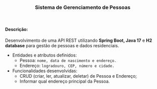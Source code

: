 <h3 align="center"> Sistema de Gerenciamento de Pessoas </h3> <br />

<h4> Descrição: </h4>

Desenvolvimento de uma API REST utilizando **Spring Boot, Java 17** e **H2 database** para gestão de pessoas e dados residenciais. 
  - Entidades e atributos definidos:
      - Pessoa: ```nome, data de nascimento e endereço.```
      - Endereço: ```logradouro, CEP, número e cidade.```
  - Funcionalidades desenvolvidas: 
      - CRUD (criar, ler, atualizar, deletar) de Pessoa e Endereço;
      - Informar qual endereço principal da Pessoa.

